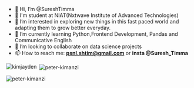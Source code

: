 - 👋 Hi, I’m @SureshTimma
- 🏫 I'm student at NIAT(Nxtwave Institute of Advanced Technologies)
- 👀 I’m interested in exploring new things in this fast paced world and adapting them to grow better everyday.
- 🌱 I’m currently learning Python,Frontend Development, Pandas and Communicative English
- 💞️ I’m looking to collaborate on data science projects
- 📫 How to reach me: **psnl.shtim@gmail.com** or **insta @Suresh_Timma**


<p><img align="left" src="https://github-readme-stats.vercel.app/api/top-langs?username=peter-kimanzi&show_icons=true&locale=en&layout=compact" alt="kimjayden" /></p>

<p>&nbsp;<img align="center" src="https://github-readme-stats.vercel.app/api?username=peter-kimanzi&show_icons=true&locale=en" alt="peter-kimanzi" /></p>

<p><img align="center" src="https://github-readme-streak-stats.herokuapp.com/?user=peter-kimanzi&" alt="peter-kimanzi" /></p>
